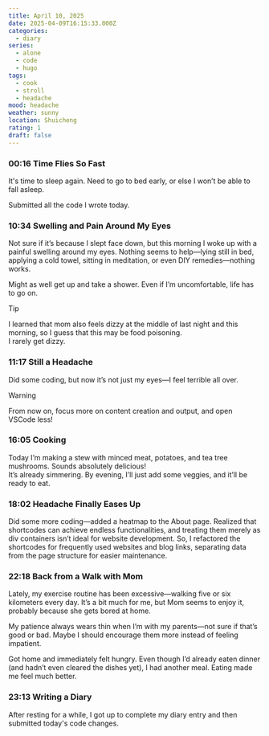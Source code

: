 ```yaml
---
title: April 10, 2025
date: 2025-04-09T16:15:33.000Z
categories:
  - diary
series:
  - alone
  - code
  - hugo
tags:
  - cook
  - stroll
  - headache
mood: headache
weather: sunny
location: Shuicheng
rating: 1
draft: false
---
```


### 00:16 Time Flies So Fast  

It's time to sleep again. Need to go to bed early, or else I won’t be able to fall asleep.  

Submitted all the code I wrote today.  

### 10:34 Swelling and Pain Around My Eyes  

Not sure if it’s because I slept face down, but this morning I woke up with a painful swelling around my eyes. Nothing seems to help—lying still in bed, applying a cold towel, sitting in meditation, or even DIY remedies—nothing works.  

Might as well get up and take a shower. Even if I’m uncomfortable, life has to go on.  

> [!tip]
> I learned that mom also feels dizzy at the middle of last night and this morning, so I guess that this may be food poisoning.  
> I rarely get dizzy.

### 11:17 Still a Headache  

Did some coding, but now it’s not just my eyes—I feel terrible all over.  

> [!warning]  
> From now on, focus more on content creation and output, and open VSCode less!  

### 16:05 Cooking  

Today I’m making a stew with minced meat, potatoes, and tea tree mushrooms. Sounds absolutely delicious!  
It’s already simmering. By evening, I’ll just add some veggies, and it’ll be ready to eat.  

### 18:02 Headache Finally Eases Up  

Did some more coding—added a heatmap to the About page. Realized that shortcodes can achieve endless functionalities, and treating them merely as div containers isn’t ideal for website development. So, I refactored the shortcodes for frequently used websites and blog links, separating data from the page structure for easier maintenance.  

### 22:18 Back from a Walk with Mom  

Lately, my exercise routine has been excessive—walking five or six kilometers every day. It’s a bit much for me, but Mom seems to enjoy it, probably because she gets bored at home.  

My patience always wears thin when I’m with my parents—not sure if that’s good or bad. Maybe I should encourage them more instead of feeling impatient.  

Got home and immediately felt hungry. Even though I’d already eaten dinner (and hadn’t even cleared the dishes yet), I had another meal. Eating made me feel much better.  

### 23:13 Writing a Diary

After resting for a while, I got up to complete my diary entry and then submitted today's code changes.

